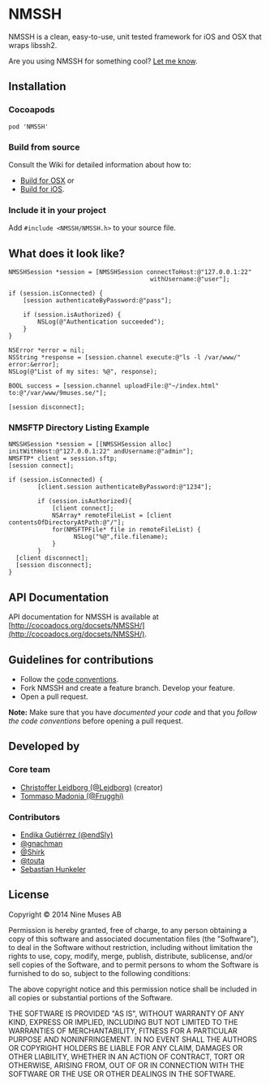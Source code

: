 # NMSSH

NMSSH is a clean, easy-to-use, unit tested framework for iOS and OSX that wraps libssh2.

Are you using NMSSH for something cool? [Let me know](http://twitter.com/Lejdborg).

## Installation

### Cocoapods

    pod 'NMSSH'

### Build from source

Consult the Wiki for detailed information about how to:

* [Build for OSX](https://github.com/Lejdborg/NMSSH/wiki/Build-and-use-in-your-OSX-project) or
* [Build for iOS](https://github.com/Lejdborg/NMSSH/wiki/Build-and-use-in-your-iOS-project).

### Include it in your project

Add `#include <NMSSH/NMSSH.h>` to your source file.

## What does it look like?

```objc
NMSSHSession *session = [NMSSHSession connectToHost:@"127.0.0.1:22"
                                       withUsername:@"user"];

if (session.isConnected) {
    [session authenticateByPassword:@"pass"];

    if (session.isAuthorized) {
        NSLog(@"Authentication succeeded");
    }
}
    
NSError *error = nil;
NSString *response = [session.channel execute:@"ls -l /var/www/" error:&error];
NSLog(@"List of my sites: %@", response);
    
BOOL success = [session.channel uploadFile:@"~/index.html" to:@"/var/www/9muses.se/"];

[session disconnect];
```

### NMSFTP Directory Listing Example
```objc
NMSSHSession *session = [[NMSSHSession alloc] initWithHost:@"127.0.0.1:22" andUsername:@"admin"];
NMSFTP* client = session.sftp;
[session connect];

if (session.isConnected) {
        [client.session authenticateByPassword:@"1234"];
        
        if (session.isAuthorized){
            [client connect];
            NSArray* remoteFileList = [client contentsOfDirectoryAtPath:@"/"];
            for(NMSFTPFile* file in remoteFileList) {
        		  NSLog("%@",file.filename);
            }					
        }
  [client disconnect];
  [session disconnect];
}

```

## API Documentation

API documentation for NMSSH is available at [http://cocoadocs.org/docsets/NMSSH/](http://cocoadocs.org/docsets/NMSSH/).

## Guidelines for contributions

* Follow the [code conventions](https://github.com/Lejdborg/cocoa-conventions/).
* Fork NMSSH and create a feature branch. Develop your feature.
* Open a pull request.

**Note:** Make sure that you have _documented your code_ and that you _follow the code conventions_ before opening a pull request.

## Developed by

### Core team

* [Christoffer Lejdborg (@Lejdborg)](https://github.com/Lejdborg) (creator)
* [Tommaso Madonia (@Frugghi)](https://github.com/Frugghi)

### Contributors

* [Endika Gutiérrez (@endSly)](https://github.com/endSly)
* [@gnachman](https://github.com/gnachman)
* [@Shirk](https://github.com/Shirk)
* [@touta](https://github.com/touta)
* [Sebastian Hunkeler](https://github.com/lightforce)

## License

Copyright © 2014 Nine Muses AB

Permission is hereby granted, free of charge, to any person obtaining a copy of this software and associated documentation files (the "Software"), to deal in the Software without restriction, including without limitation the rights to use, copy, modify, merge, publish, distribute, sublicense, and/or sell copies of the Software, and to permit persons to whom the Software is furnished to do so, subject to the following conditions:

The above copyright notice and this permission notice shall be included in all copies or substantial portions of the Software.

THE SOFTWARE IS PROVIDED "AS IS", WITHOUT WARRANTY OF ANY KIND, EXPRESS OR IMPLIED, INCLUDING BUT NOT LIMITED TO THE WARRANTIES OF MERCHANTABILITY, FITNESS FOR A PARTICULAR PURPOSE AND NONINFRINGEMENT. IN NO EVENT SHALL THE AUTHORS OR COPYRIGHT HOLDERS BE LIABLE FOR ANY CLAIM, DAMAGES OR OTHER LIABILITY, WHETHER IN AN ACTION OF CONTRACT, TORT OR OTHERWISE, ARISING FROM, OUT OF OR IN CONNECTION WITH THE SOFTWARE OR THE USE OR OTHER DEALINGS IN THE SOFTWARE.
